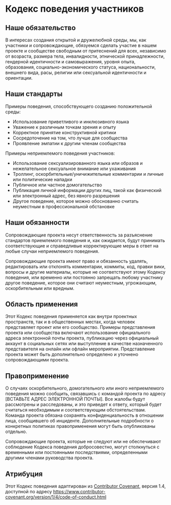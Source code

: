 # Кодекс поведения участников

## Наше обязательство

В интересах создания открытой и дружелюбной среды, мы, как участники и сопровождающие, обязуемся сделать участие в нашем проекте и сообществе свободным от притеснений для всех, независимо от возраста, размера тела, инвалидности, этнической принадлежности, гендерной идентичности и самовыражения, уровня опыта, образования, социально-экономического статуса, национальности, внешнего вида, расы, религии или сексуальной идентичности и ориентации.

## Наши стандарты

Примеры поведения, способствующего созданию положительной среды:

* Использование приветливого и инклюзивного языка
* Уважение к различным точкам зрения и опыту
* Корректное принятие конструктивной критики
* Сосредоточение на том, что лучше для сообщества
* Проявление эмпатии к другим членам сообщества

Примеры неприемлемого поведения участников:

* Использование сексуализированного языка или образов и нежелательное сексуальное внимание или ухаживания
* Троллинг, оскорбительные/уничижительные комментарии и личные или политические нападки
* Публичное или частное домогательство
* Публикация личной информации других лиц, такой как физический или электронный адрес, без явного разрешения
* Другое поведение, которое можно обоснованно считать неуместным в профессиональной обстановке

## Наши обязанности

Сопровождающие проекта несут ответственность за разъяснение стандартов приемлемого поведения и, как ожидается, будут принимать соответствующие и справедливые корректирующие меры в ответ на любые случаи неприемлемого поведения.

Сопровождающие проекта имеют право и обязанность удалять, редактировать или отклонять комментарии, коммиты, код, правки вики, вопросы и другие материалы, которые не соответствуют этому Кодексу поведения, или временно или постоянно запрещать любому участнику другое поведение, которое они считают неуместным, угрожающим, оскорбительным или вредным.

## Область применения

Этот Кодекс поведения применяется как внутри проектных пространств, так и в общественных местах, когда человек представляет проект или его сообщество. Примеры представления проекта или сообщества включают использование официального адреса электронной почты проекта, публикацию через официальный аккаунт в социальных сетях или выступление в качестве назначенного представителя на онлайн или офлайн мероприятии. Представление проекта может быть дополнительно определено и уточнено сопровождающими проекта.

## Правоприменение

О случаях оскорбительного, домогательного или иного неприемлемого поведения можно сообщить, связавшись с командой проекта по адресу [ВСТАВЬТЕ АДРЕС ЭЛЕКТРОННОЙ ПОЧТЫ]. Все жалобы будут рассмотрены и расследованы, и это приведет к ответу, который будет считаться необходимым и соответствующим обстоятельствам. Команда проекта обязана сохранять конфиденциальность в отношении лица, сообщившего об инциденте. Дополнительные подробности о конкретных политиках правоприменения могут быть опубликованы отдельно.

Сопровождающие проекта, которые не следуют или не обеспечивают соблюдение Кодекса поведения добросовестно, могут столкнуться с временными или постоянными последствиями, определенными другими членами руководства проекта.

## Атрибуция

Этот Кодекс поведения адаптирован из [Contributor Covenant](https://www.contributor-covenant.org), версия 1.4, доступной по адресу https://www.contributor-covenant.org/version/1/4/code-of-conduct.html
